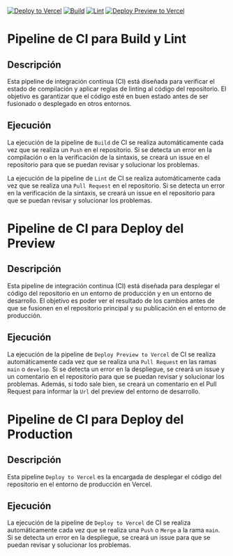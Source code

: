 [![Deploy to Vercel](https://github.com/igrowker/i003-adoptree-front/actions/workflows/deploy.yml/badge.svg)](https://github.com/igrowker/i003-adoptree-front/actions/workflows/deploy.yml)
[![Build](https://github.com/igrowker/i003-adoptree-front/actions/workflows/build.yml/badge.svg)](https://github.com/igrowker/i003-adoptree-front/actions/workflows/build.yml)
[![Lint](https://github.com/igrowker/i003-adoptree-front/actions/workflows/lint.yml/badge.svg)](https://github.com/igrowker/i003-adoptree-front/actions/workflows/lint.yml)
[![Deploy Preview to Vercel](https://github.com/igrowker/i003-adoptree-front/actions/workflows/deploy-merge.yml/badge.svg)](https://github.com/igrowker/i003-adoptree-front/actions/workflows/deploy-merge.yml)
# Pipeline de CI para Build y Lint

## Descripción

Esta pipeline de integración continua (CI) está diseñada para verificar el estado de compilación y aplicar reglas de linting al código del repositorio. El objetivo es garantizar que el código esté en buen estado antes de ser fusionado o desplegado en otros entornos.

## Ejecución

La ejecución de la pipeline de `Build` de CI se realiza automáticamente cada vez que se realiza un `Push` en el repositorio. Si se detecta un error en la compilación o en la verificación de la sintaxis, se creará un issue en el repositorio para que se puedan revisar y solucionar los problemas.

La ejecución de la pipeline de `Lint` de CI se realiza automáticamente cada vez que se realiza una `Pull Request` en el repositorio. Si se detecta un error en la verificación de la sintaxis, se creará un issue en el repositorio para que se puedan revisar y solucionar los problemas.

# Pipeline de CI para Deploy del Preview

## Descripción

Esta pipeline de integración continua (CI) está diseñada para desplegar el código del repositorio en un entorno de producción y en un entorno de desarrollo. El objetivo es poder ver el resultado de los cambios antes de que se fusionen en el repositorio principal y su publicación en el entorno de producción.

## Ejecución

La ejecución de la pipeline de `Deploy Preview to Vercel` de CI se realiza automáticamente cada vez que se realiza una `Pull Request` en las ramas `main` o `develop`. Si se detecta un error en la despliegue, se creará un issue y un comentario en el repositorio para que se puedan revisar y solucionar los problemas. Además, si todo sale bien, se creará un comentario en el Pull Request para informar la `Url` del preview del entorno de desarrollo.

# Pipeline de CI para Deploy del Production

## Descripción

Esta pipeline `Deploy to Vercel` es la encargada de desplegar el código del repositorio en el entorno de producción en Vercel.

## Ejecución

La ejecución de la pipeline de `Deploy to Vercel` de CI se realiza automáticamente cada vez que se realiza una `Push` o `Merge` a la rama `main`. Si se detecta un error en la despliegue, se creará un issue para que se puedan revisar y solucionar los problemas.
